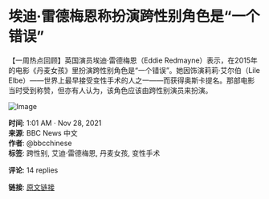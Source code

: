 # 埃迪·雷德梅恩称扮演跨性别角色是“一个错误”

【一周热点回顾】英国演员埃迪·雷德梅恩（Eddie Redmayne）表示，在2015年的电影《丹麦女孩》里扮演跨性别角色是“一个错误”。她因饰演莉莉·艾尔伯（Lile Elbe）——世界上最早接受变性手术的人之一——而获得奥斯卡提名。那部电影当时受到称赞，但亦有人认为，该角色应该由跨性别演员来扮演。

![Image](https://pbs.twimg.com/media/FFPglktXIAEdwgh?format=jpg&name=900x900)

**时间**: 1:01 AM · Nov 28, 2021  
**来源**: BBC News 中文  
**作者**: @bbcchinese  
**标签**: 跨性别, 艾迪·雷德梅恩, 丹麦女孩, 变性手术  

**评论**: 14 replies  

**链接**: [原文链接](https://t.co/9T8hdU0uZx)